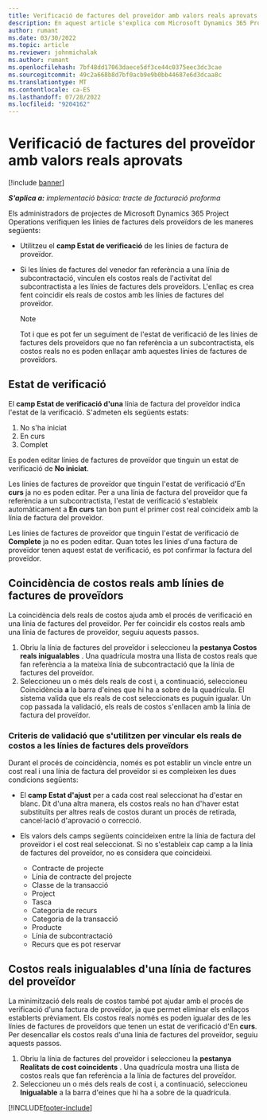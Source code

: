 ```yaml
---
title: Verificació de factures del proveïdor amb valors reals aprovats
description: En aquest article s'explica com Microsoft Dynamics 365 Project Operations permet als administradors de projectes verificar les factures dels proveïdors amb els reals que es van aprovar a mesura que els contractistes realitzaven treballs i temps registrat, i les despeses i materials que utilitzaven els membres de l'equip del projecte.
author: rumant
ms.date: 03/30/2022
ms.topic: article
ms.reviewer: johnmichalak
ms.author: rumant
ms.openlocfilehash: 7bf48dd17063daece5df3ce44c0375eec3dc3cae
ms.sourcegitcommit: 49c2a668b8d7bf0acb9e9b0bb44687e6d3dcaa8c
ms.translationtype: MT
ms.contentlocale: ca-ES
ms.lasthandoff: 07/28/2022
ms.locfileid: "9204162"
---
```

# <a name="verification-of-vendor-invoices-with-approved-actuals"></a>Verificació de factures del proveïdor amb valors reals aprovats

[!include [banner](../../includes/dataverse-preview.md)]

_**S'aplica a:** implementació bàsica: tracte de facturació proforma_

Els administradors de projectes de Microsoft Dynamics 365 Project Operations verifiquen les línies de factures dels proveïdors de les maneres següents:

- Utilitzeu el **camp Estat de verificació** de les línies de factura de proveïdor.
- Si les línies de factures del venedor fan referència a una línia de subcontractació, vinculen els costos reals de l'activitat del subcontractista a les línies de factures dels proveïdors. L'enllaç es crea fent coincidir els reals de costos amb les línies de factures del proveïdor.

    > [!NOTE]
    > Tot i que es pot fer un seguiment de l'estat de verificació de les línies de factures dels proveïdors que no fan referència a un subcontractista, els costos reals no es poden enllaçar amb aquestes línies de factures de proveïdors.

## <a name="verification-status"></a>Estat de verificació

El **camp Estat de verificació d'una** línia de factura del proveïdor indica l'estat de la verificació. S'admeten els següents estats:

1. No s'ha iniciat
2. En curs
3. Complet

Es poden editar línies de factures de proveïdor que tinguin un estat de verificació de **No iniciat**.

Les línies de factures de proveïdor que tinguin l'estat de verificació d'En **curs** ja no es poden editar. Per a una línia de factura del proveïdor que fa referència a un subcontractista, l'estat de verificació s'estableix automàticament a **En curs** tan bon punt el primer cost real coincideix amb la línia de factura del proveïdor.

Les línies de factures de proveïdor que tinguin l'estat de verificació de **Complete** ja no es poden editar. Quan totes les línies d'una factura de proveïdor tenen aquest estat de verificació, es pot confirmar la factura del proveïdor.

## <a name="match-cost-actuals-to-vendor-invoice-lines"></a>Coincidència de costos reals amb línies de factures de proveïdors

La coincidència dels reals de costos ajuda amb el procés de verificació en una línia de factures del proveïdor. Per fer coincidir els costos reals amb una línia de factures de proveïdor, seguiu aquests passos.

1. Obriu la línia de factures del proveïdor i seleccioneu la **pestanya Costos reals inigualables** . Una quadrícula mostra una llista de costos reals que fan referència a la mateixa línia de subcontractació que la línia de factures del proveïdor.
2. Seleccioneu un o més dels reals de cost i, a continuació, seleccioneu Coincidència **a** la barra d'eines que hi ha a sobre de la quadrícula. El sistema valida que els reals de cost seleccionats es puguin igualar. Un cop passada la validació, els reals de costos s'enllacen amb la línia de factura del proveïdor.

### <a name="validation-criteria-that-are-used-to-link-cost-actuals-to-vendor-invoice-lines"></a>Criteris de validació que s'utilitzen per vincular els reals de costos a les línies de factures dels proveïdors

Durant el procés de coincidència, només es pot establir un vincle entre un cost real i una línia de factura del proveïdor si es compleixen les dues condicions següents:

- El **camp Estat d'ajust** per a cada cost real seleccionat ha d'estar en blanc. Dit d'una altra manera, els costos reals no han d'haver estat substituïts per altres reals de costos durant un procés de retirada, cancel·lació d'aprovació o correcció.
- Els valors dels camps següents coincideixen entre la línia de factura del proveïdor i el cost real seleccionat. Si no s'estableix cap camp a la línia de factures del proveïdor, no es considera que coincideixi.

    - Contracte de projecte
    - Línia de contracte del projecte
    - Classe de la transacció
    - Project
    - Tasca
    - Categoria de recurs
    - Categoria de la transacció
    - Producte
    - Línia de subcontractació
    - Recurs que es pot reservar

## <a name="unmatch-cost-actuals-from-a-vendor-invoice-line"></a>Costos reals inigualables d'una línia de factures del proveïdor

La minimització dels reals de costos també pot ajudar amb el procés de verificació d'una factura de proveïdor, ja que permet eliminar els enllaços establerts prèviament. Els costos reals només es poden igualar des de les línies de factures de proveïdors que tenen un estat de verificació d'En **curs**. Per desencallar els costos reals d'una línia de factures del proveïdor, seguiu aquests passos.

1. Obriu la línia de factures del proveïdor i seleccioneu la **pestanya Realitats de cost coincidents** . Una quadrícula mostra una llista de costos reals que fan referència a la línia de factures del proveïdor.
2. Seleccioneu un o més dels reals de cost i, a continuació, seleccioneu **Inigualable** a la barra d'eines que hi ha a sobre de la quadrícula.

[!INCLUDE[footer-include](../../includes/footer-banner.md)]
